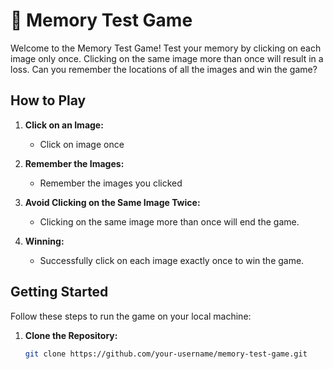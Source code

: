 # 🤯 Memory Test Game

Welcome to the Memory Test Game! Test your memory by clicking on each image only once. Clicking on the same image more than once will result in a loss. Can you remember the locations of all the images and win the game?

## How to Play

1. **Click on an Image:**
   - Click on  image once

2. **Remember the Images:**
   - Remember the images you clicked

3. **Avoid Clicking on the Same Image Twice:**
   - Clicking on the same image more than once will end the game.

4. **Winning:**
   - Successfully click on each image exactly once to win the game.

## Getting Started

Follow these steps to run the game on your local machine:

1. **Clone the Repository:**
   ```bash
   git clone https://github.com/your-username/memory-test-game.git
